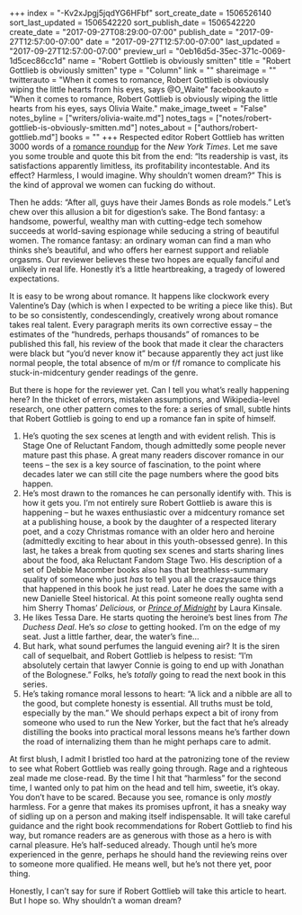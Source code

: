 +++
index = "-Kv2xJpgj5jqdYG6HFbf"
sort_create_date = 1506526140
sort_last_updated = 1506542220
sort_publish_date = 1506542220
create_date = "2017-09-27T08:29:00-07:00"
publish_date = "2017-09-27T12:57:00-07:00"
date = "2017-09-27T12:57:00-07:00"
last_updated = "2017-09-27T12:57:00-07:00"
preview_url = "0eb16d5d-35ec-371c-0069-1d5cec86cc1d"
name = "Robert Gottlieb is obviously smitten"
title = "Robert Gottlieb is obviously smitten"
type = "Column"
link = ""
shareimage = ""
twitterauto = "When it comes to romance, Robert Gottlieb is obviously wiping the little hearts from his eyes, says @O_Waite"
facebookauto = "When it comes to romance, Robert Gottlieb is obviously wiping the little hearts from his eyes, says Olivia Waite."
make_image_tweet = "False"
notes_byline = ["writers/olivia-waite.md"]
notes_tags = ["notes/robert-gottlieb-is-obviously-smitten.md"]
notes_about = ["authors/robert-gottlieb.md"]
books = ""
+++
Respected editor Robert Gottlieb has written 3000 words of a <a href="https://mobile.nytimes.com/2017/09/26/books/review/macomber-steel-james-romance.html">romance roundup</a> for the <em>New York Times</em>. Let me save you some trouble and quote this bit from the end: &#8220;Its readership is vast, its satisfactions apparently limitless, its profitability incontestable. And its effect? Harmless, I would imagine. Why shouldn’t women dream?&#8221;
This is the kind of approval we women can fucking do without.

Then he adds: &#8220;After all, guys have their James Bonds as role models.&#8221;
Let&#8217;s chew over this allusion a bit for digestion&#8217;s sake. The Bond fantasy: a handsome, powerful, wealthy man with cutting-edge tech somehow succeeds at world-saving espionage while seducing a string of beautiful women. The romance fantasy: an ordinary woman can find a man who thinks she&#8217;s beautiful, and who offers her earnest support and reliable orgasms. Our reviewer believes these two hopes are equally fanciful and unlikely in real life. Honestly it&#8217;s a little heartbreaking, a tragedy of lowered expectations.

It is easy to be wrong about romance. It happens like clockwork every Valentine&#8217;s Day (which is when I expected to be writing a piece like this). But to be so consistently, condescendingly, creatively wrong about romance takes real talent. Every paragraph merits its own corrective essay &#8211; the estimates of the &#8220;hundreds, perhaps thousands&#8221; of romances to be published this fall, his review of the book that made it clear the characters were black but &#8220;you&#8217;d never know it&#8221; because apparently they act just like normal people, the total absence of m/m or f/f romance to complicate his stuck-in-midcentury gender readings of the genre.

But there is hope for the reviewer yet. Can I tell you what&#8217;s really happening here? In the thicket of errors, mistaken assumptions, and Wikipedia-level research, one other pattern comes to the fore: a series of small, subtle hints that Robert Gottlieb is going to end up a romance fan in spite of himself.

1. He&#8217;s quoting the sex scenes at length and with evident relish. This is Stage One of Reluctant Fandom, though admittedly some people never mature past this phase. A great many readers discover romance in our teens &#8211; the sex is a key source of fascination, to the point where decades later we can still cite the page numbers where the good bits happen.
2. He&#8217;s most drawn to the romances he can personally identify with. This is how it gets you. I&#8217;m not entirely sure Robert Gottlieb is aware this is happening &#8211; but he waxes enthusiastic over a midcentury romance set at a publishing house, a book by the daughter of a respected literary poet, and a cozy Christmas romance with an older hero and heroine (admittedly exciting to hear about in this youth-obsessed genre). In this last, he takes a break from quoting sex scenes and starts sharing lines about the food, aka Reluctant Fandom Stage Two. His description of a set of Debbie Macomber books also has that breathless-summary quality of someone who just <em>has</em> to tell you all the crazysauce things that happened in this book he just read. Later he does the same with a new Danielle Steel historical. At this point someone really oughta send him Sherry Thomas&#8217; <em>Delicious,</em> or <em><a href="http://www.laurakinsale.com/books/detail/the-prince-of-midnight/">Prince of Midnight</a></em> by Laura Kinsale.
3. He likes Tessa Dare. He starts quoting the heroine&#8217;s best lines from <em>The Duchess Deal</em>. He&#8217;s <em>so close</em> to getting hooked. I&#8217;m on the edge of my seat. Just a little farther, dear, the water&#8217;s fine…
4. But hark, what sound perfumes the languid evening air? It is the siren call of sequelbait, and Robert Gottlieb is helpess to resist: &#8220;I’m absolutely certain that lawyer Connie is going to end up with Jonathan of the Bolognese.&#8221; Folks, he&#8217;s <em>totally</em> going to read the next book in this series.
5. He&#8217;s taking romance moral lessons to heart: &#8220;A lick and a nibble are all to the good, but complete honesty is essential. All truths must be told, especially by the man.&#8221; We should perhaps expect a bit of irony from someone who used to run the New Yorker, but the fact that he&#8217;s already distilling the books into practical moral lessons means he&#8217;s farther down the road of internalizing them than he might perhaps care to admit.

At first blush, I admit I bristled too hard at the patronizing tone of the review to see what Robert Gottlieb was really going through. Rage and a righteous zeal made me close-read. By the time I hit that &#8220;harmless&#8221; for the second time, I wanted only to pat him on the head and tell him, sweetie, it&#8217;s okay. You don&#8217;t have to be scared. Because you see, romance is only <em>mostly</em> harmless. For a genre that makes its promises upfront, it has a sneaky way of sidling up on a person and making itself indispensable. It will take careful guidance and the right book recommendations for Robert Gottlieb to find his way, but romance readers are as generous with those as a hero is with carnal pleasure. He&#8217;s half-seduced already. Though until he&#8217;s more experienced in the genre, perhaps he should hand the reviewing reins over to someone more qualified. He means well, but he&#8217;s not there yet, poor thing.

Honestly, I can&#8217;t say for sure if Robert Gottlieb will take this article to heart. But I hope so. Why shouldn&#8217;t a woman dream?
